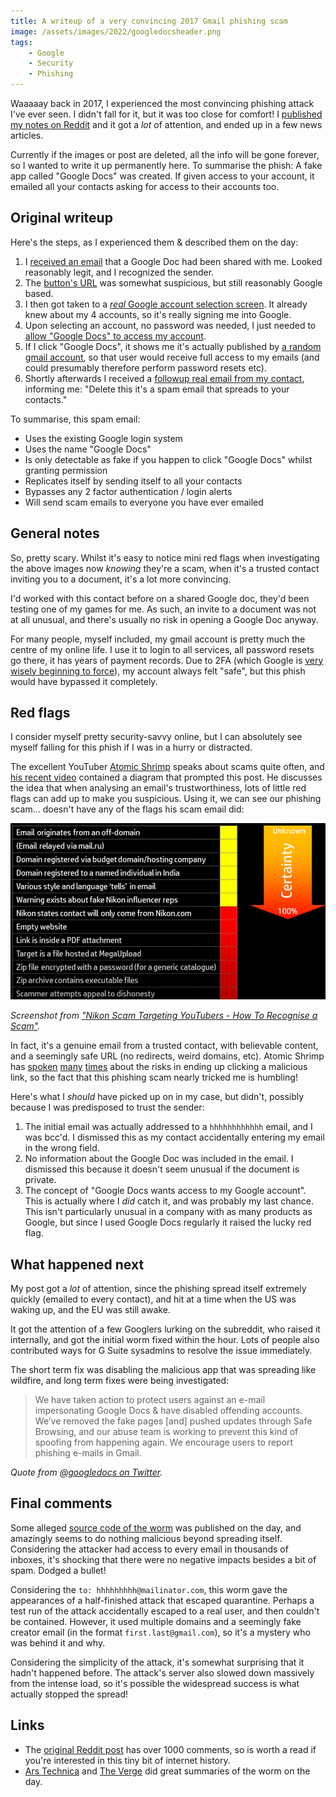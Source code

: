 ```yaml
---
title: A writeup of a very convincing 2017 Gmail phishing scam
image: /assets/images/2022/googledocsheader.png
tags:
    - Google
    - Security
    - Phishing
---
```


Waaaaay back in 2017, I experienced the most convincing phishing attack I've ever seen. I didn't fall for it, but it was too close for comfort! I [published my notes on Reddit](https://www.reddit.com/r/google/comments/692cr4/new_google_docs_phishing_scam_almost_undetectable/) and it got a *lot* of attention, and ended up in a few news articles. 

Currently if the images or post are deleted, all the info will be gone forever, so I wanted to write it up permanently here. To summarise the phish: A fake app called "Google Docs" was created. If given access to your account, it emailed all your contacts asking for access to their accounts too.

## Original writeup

Here's the steps, as I experienced them & described them on the day:

1. I [received an email](/assets/images/2022/googledoc1.png) that a Google Doc had been shared with me. Looked reasonably legit, and I recognized the sender.
2. The [button's URL](/assets/images/2022/googledoc2.png) was somewhat suspicious, but still reasonably Google based.
3. I then got taken to a [*real* Google account selection screen](/assets/images/2022/googledoc3.png). It already knew about my 4 accounts, so it's really signing me into Google.
4. Upon selecting an account, no password was needed, I just needed to [allow "Google Docs" to access my account](/assets/images/2022/googledoc4.png).
5. If I click "Google Docs", it shows me it's actually published by [a random gmail account](/assets/images/2022/googledoc5.png), so that user would receive full access to my emails (and could presumably therefore perform password resets etc).
6. Shortly afterwards I received a [followup real email from my contact](/assets/images/2022/googledoc6.png), informing me: "Delete this it's a spam email that spreads to your contacts."

To summarise, this spam email:

* Uses the existing Google login system
* Uses the name "Google Docs"
* Is only detectable as fake if you happen to click "Google Docs" whilst granting permission
* Replicates itself by sending itself to all your contacts
* Bypasses any 2 factor authentication / login alerts
* Will send scam emails to everyone you have ever emailed

## General notes

So, pretty scary. Whilst it's easy to notice mini red flags when investigating the above images now *knowing* they're a scam, when it's a trusted contact inviting you to a document, it's a lot more convincing. 

I'd worked with this contact before on a shared Google doc, they'd been testing one of my games for me. As such, an invite to a document was not at all unusual, and there's usually no risk in opening a Google Doc anyway.

For many people, myself included, my gmail account is pretty much the centre of my online life. I use it to login to all services, all password resets go there, it has years of payment records. Due to 2FA (which Google is [very wisely beginning to force](https://arstechnica.com/gadgets/2021/11/google-wants-every-account-to-use-2fa-starts-auto-enrolling-users/)), my account always felt "safe", but this phish would have bypassed it completely. 

## Red flags

I consider myself pretty security-savvy online, but I can absolutely see myself falling for this phish if I was in a hurry or distracted. 

The excellent YouTuber [Atomic Shrimp](https://www.youtube.com/channel/UCSl5Uxu2LyaoAoMMGp6oTJA) speaks about scams quite often, and [his recent video](https://www.youtube.com/watch?v=R1wH0TDpmYQ) contained a diagram that prompted this post. He discusses the idea that when analysing an email's trustworthiness, lots of little red flags can add up to make you suspicious. Using it, we can see our phishing scam... doesn't have any of the flags his scam email did:

[![](/assets/images/2022/googledocatomicshrimp.png)](/assets/images/2022/googledocatomicshrimp.png)

*Screenshot from ["Nikon Scam Targeting YouTubers - How To Recognise a Scam"](https://www.youtube.com/watch?v=R1wH0TDpmYQ?t=684).*

In fact, it's a genuine email from a trusted contact, with believable content, and a seemingly safe URL (no redirects, weird domains, etc). Atomic Shrimp has [spoken](https://www.youtube.com/watch?v=Z2tDAqifAXw) [many](https://www.youtube.com/watch?v=gqhPkeXMeh0) [times](https://www.youtube.com/watch?v=LnxKpQRW2jU) about the risks in ending up clicking a malicious link, so the fact that this phishing scam nearly tricked me is humbling!

Here's what I *should* have picked up on in my case, but didn't, possibly because I was predisposed to trust the sender:
1. The initial email was actually addressed to a `hhhhhhhhhhhh` email, and I was bcc'd. I dismissed this as my contact accidentally entering my email in the wrong field.
2. No information about the Google Doc was included in the email. I dismissed this because it doesn't seem unusual if the document is private.
3. The concept of "Google Docs wants access to my Google account". This is actually where I *did* catch it, and was probably my last chance. This isn't particularly unusual in a company with as many products as Google, but since I used Google Docs regularly it raised the lucky red flag.

## What happened next

My post got a *lot* of attention, since the phishing spread itself extremely quickly (emailed to every contact), and hit at a time when the US was waking up, and the EU was still awake. 

It got the attention of a few Googlers lurking on the subreddit, who raised it internally, and got the initial worm fixed within the hour. Lots of people also contributed ways for G Suite sysadmins to resolve the issue immediately.

The short term fix was disabling the malicious app that was spreading like wildfire, and long term fixes were being investigated:

> We have taken action to protect users against an e-mail impersonating Google Docs & have disabled offending accounts. We’ve removed the fake pages [and] pushed updates through Safe Browsing, and our abuse team is working to prevent this kind of spoofing from happening again. We encourage users to report phishing e-mails in Gmail.

*Quote from [@googledocs on Twitter](https://twitter.com/googledocs/status/859878989250215937).*

## Final comments

Some alleged [source code of the worm](https://pastebin.com/EKdKamFq) was published on the day, and amazingly seems to do nothing malicious beyond spreading itself. Considering the attacker had access to every email in thousands of inboxes, it's shocking that there were no negative impacts besides a bit of spam. Dodged a bullet!

Considering the `to: hhhhhhhhh@mailinator.com`, this worm gave the appearances of a half-finished attack that escaped quarantine. Perhaps a test run of the attack accidentally escaped to a real user, and then couldn't be contained. However, it used multiple domains and a seemingly fake creator email (in the format `first.last@gmail.com`), so it's a mystery who was behind it and why.

Considering the simplicity of the attack, it's somewhat surprising that it hadn't happened before. The attack's server also slowed down massively from the intense load, so it's possible the widespread success is what actually stopped the spread!

## Links

* The [original Reddit post](https://old.reddit.com/r/google/comments/692cr4/new_google_docs_phishing_scam_almost_undetectable/) has over 1000 comments, so is worth a read if you're interested in this tiny bit of internet history. 
* [Ars Technica](https://arstechnica.com/information-technology/2017/05/dont-trust-oauth-why-the-google-docs-worm-was-so-convincing/) and [The Verge](https://www.theverge.com/2017/5/3/15534768/google-docs-phishing-attack-share-this-document-with-you-spam) did great summaries of the worm on the day.